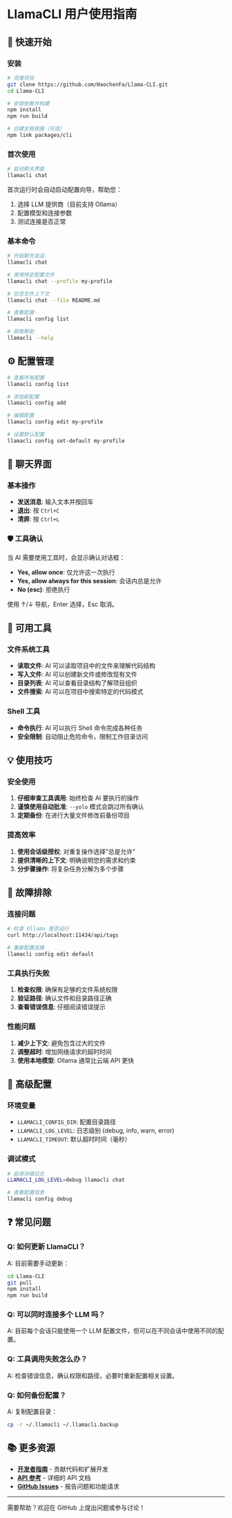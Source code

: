# LlamaCLI 用户使用指南

## 🚀 快速开始

### 安装

```bash
# 克隆项目
git clone https://github.com/HaochenFa/Llama-CLI.git
cd Llama-CLI

# 安装依赖并构建
npm install
npm run build

# 创建全局链接（可选）
npm link packages/cli
```

### 首次使用

```bash
# 启动聊天界面
llamacli chat
```

首次运行时会自动启动配置向导，帮助您：

1. 选择 LLM 提供商（目前支持 Ollama）
2. 配置模型和连接参数
3. 测试连接是否正常

### 基本命令

```bash
# 开始聊天会话
llamacli chat

# 使用特定配置文件
llamacli chat --profile my-profile

# 包含文件上下文
llamacli chat --file README.md

# 查看配置
llamacli config list

# 获取帮助
llamacli --help
```

## ⚙️ 配置管理

```bash
# 查看所有配置
llamacli config list

# 添加新配置
llamacli config add

# 编辑配置
llamacli config edit my-profile

# 设置默认配置
llamacli config set-default my-profile
```

## 💬 聊天界面

### 基本操作

- **发送消息**: 输入文本并按回车
- **退出**: 按 `Ctrl+C`
- **清屏**: 按 `Ctrl+L`

### 🛡️ 工具确认

当 AI 需要使用工具时，会显示确认对话框：

- **Yes, allow once**: 仅允许这一次执行
- **Yes, allow always for this session**: 会话内总是允许
- **No (esc)**: 拒绝执行

使用 ↑/↓ 导航，Enter 选择，Esc 取消。

## 🔧 可用工具

### 文件系统工具

- **读取文件**: AI 可以读取项目中的文件来理解代码结构
- **写入文件**: AI 可以创建新文件或修改现有文件
- **目录列表**: AI 可以查看目录结构了解项目组织
- **文件搜索**: AI 可以在项目中搜索特定的代码模式

### Shell 工具

- **命令执行**: AI 可以执行 Shell 命令完成各种任务
- **安全限制**: 自动阻止危险命令，限制工作目录访问

## 💡 使用技巧

### 安全使用

1. **仔细审查工具调用**: 始终检查 AI 要执行的操作
2. **谨慎使用自动批准**: `--yolo` 模式会跳过所有确认
3. **定期备份**: 在进行大量文件修改前备份项目

### 提高效率

1. **使用会话级授权**: 对重复操作选择"总是允许"
2. **提供清晰的上下文**: 明确说明您的需求和约束
3. **分步骤操作**: 将复杂任务分解为多个步骤

## 🔧 故障排除

### 连接问题

```bash
# 检查 Ollama 是否运行
curl http://localhost:11434/api/tags

# 重新配置连接
llamacli config edit default
```

### 工具执行失败

1. **检查权限**: 确保有足够的文件系统权限
2. **验证路径**: 确认文件和目录路径正确
3. **查看错误信息**: 仔细阅读错误提示

### 性能问题

1. **减少上下文**: 避免包含过大的文件
2. **调整超时**: 增加网络请求的超时时间
3. **使用本地模型**: Ollama 通常比云端 API 更快

## 🔧 高级配置

### 环境变量

- `LLAMACLI_CONFIG_DIR`: 配置目录路径
- `LLAMACLI_LOG_LEVEL`: 日志级别 (debug, info, warn, error)
- `LLAMACLI_TIMEOUT`: 默认超时时间（毫秒）

### 调试模式

```bash
# 启用详细日志
LLAMACLI_LOG_LEVEL=debug llamacli chat

# 查看配置信息
llamacli config debug
```

## ❓ 常见问题

### Q: 如何更新 LlamaCLI？

A: 目前需要手动更新：

```bash
cd Llama-CLI
git pull
npm install
npm run build
```

### Q: 可以同时连接多个 LLM 吗？

A: 目前每个会话只能使用一个 LLM 配置文件，但可以在不同会话中使用不同的配置。

### Q: 工具调用失败怎么办？

A: 检查错误信息，确认权限和路径，必要时重新配置相关设置。

### Q: 如何备份配置？

A: 复制配置目录：

```bash
cp -r ~/.llamacli ~/.llamacli.backup
```

## 📚 更多资源

- **[开发者指南](DEVELOPER_GUIDE.md)** - 贡献代码和扩展开发
- **[API 参考](API_REFERENCE.md)** - 详细的 API 文档
- **[GitHub Issues](https://github.com/HaochenFa/Llama-CLI/issues)** - 报告问题和功能请求

---

需要帮助？欢迎在 GitHub 上提出问题或参与讨论！
